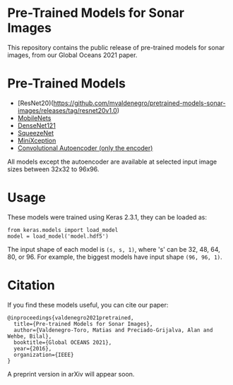 # Pre-Trained Models for Sonar Images

This repository contains the public release of pre-trained models for sonar images, from our Global Oceans 2021 paper.

# Pre-Trained Models

- [ResNet20)(https://github.com/mvaldenegro/pretrained-models-sonar-images/releases/tag/resnet20v1.0)
- [MobileNets](https://github.com/mvaldenegro/pretrained-models-sonar-images/releases/tag/mobilenetv1.0)
- [DenseNet121](https://github.com/mvaldenegro/pretrained-models-sonar-images/releases/tag/mobilenetv1.0)
- [SqueezeNet](https://github.com/mvaldenegro/pretrained-models-sonar-images/releases/tag/squeezenetv1.0)
- [MiniXception](https://github.com/mvaldenegro/pretrained-models-sonar-images/releases/tag/minixceptionv1.0)
- [Convolutional Autoencoder (only the encoder)](https://github.com/mvaldenegro/pretrained-models-sonar-images/releases/tag/encoderv1.0)

All models except the autoencoder are available at selected input image sizes between 32x32 to 96x96.

# Usage

These models were trained using Keras 2.3.1, they can be loaded as:

    from keras.models import load_model
    model = load_model('model.hdf5')

The input shape of each model is `(s, s, 1)`, where 's' can be 32, 48, 64, 80, or 96. For example, the biggest models have input shape `(96, 96, 1)`.

# Citation

If you find these models useful, you can cite our paper:

    @inproceedings{valdenegro2021pretrained,
      title={Pre-trained Models for Sonar Images},
      author={Valdenegro-Toro, Matias and Preciado-Grijalva, Alan and Wehbe, Bilal},
      booktitle={Global OCEANS 2021},
      year={2016},
      organization={IEEE}
    }

A preprint version in arXiv will appear soon.
